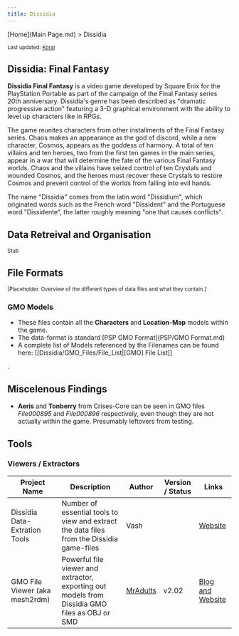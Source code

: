 ```yaml
---
title: Dissidia
---
```


[Home](Main Page.md) > Dissidia

<small> Last updated: [Koral](User:Koral.md) </small>

  

## Dissidia: Final Fantasy

**Dissidia Final Fantasy** is a video game developed by Square Enix for the PlayStation Portable as part of the campaign of the Final Fantasy series 20th anniversary. Dissidia's genre has been described as "dramatic progressive action" featuring a 3-D graphical environment with the ability to level up characters like in RPGs.

The game reunites characters from other installments of the Final Fantasy series. Chaos makes an appearance as the god of discord, while a new character, Cosmos, appears as the goddess of harmony. A total of ten villains and ten heroes, two from the first ten games in the main series, appear in a war that will determine the fate of the various Final Fantasy worlds. Chaos and the villains have seized control of ten Crystals and wounded Cosmos, and the heroes must recover these Crystals to restore Cosmos and prevent control of the worlds from falling into evil hands.

The name "Dissidia" comes from the latin word "Dissidium", which originated words such as the French word "Dissident" and the Portuguese word "Dissidente", the latter roughly meaning "one that causes conflicts".

  

## Data Retreival and Organisation

<small>Stub</small>

  

## File Formats

<small>\[Placeholder. Overview of the different types of data files and what they contain.\]</small>

  

### GMO Models

-   These files contain all the **Characters** and **Location-Map** models within the game.
-   The data-format is standard [PSP GMO Format](PSP/GMO Format.md)
-   A complete list of Models referenced by the Filenames can be found here: \[\[Dissidia/GMO\_Files/File\_List\|\[GMO\] File List\]\]

.

## Miscelenous Findings

-   **Aeris** and **Tonberry** from Crises-Core can be seen in GMO files *File000895* and *File000896* respectively, even though they are not actually within the game. Presumably leftovers from testing.

## Tools

### Viewers / Extractors

| Project Name                   | Description                                                                                    | Author                                                              | Version / Status | Links                                                                 |
|--------------------------------|------------------------------------------------------------------------------------------------|---------------------------------------------------------------------|------------------|-----------------------------------------------------------------------|
| Dissidia Data-Extration Tools  | Number of essential tools to view and extract the data files from the Dissidia game-files      | Vash                                                                |                  | [Website](http://www.alucard.cc/)                                     |
| GMO File Viewer (aka mesh2rdm) | Powerful file viewer and extractor, exporting out models from Dissidia GMO files as OBJ or SMD | [MrAdults](http://forums.qhimm.com/index.php?action=profile;u=3607) | v2.02            | [Blog and Website](http://www.richwhitehouse.com/index.php?postid=35) |
